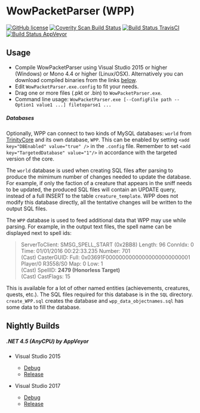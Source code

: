 WowPacketParser (WPP)
=====================

[![GitHub license](https://img.shields.io/github/license/TrinityCore/WowPacketParser.svg?style=flat-square)](https://github.com/TrinityCore/WowPacketParser/blob/WowPacketParser/COPYING)
[![Coverity Scan Build Status](https://img.shields.io/coverity/scan/2618.svg?style=flat-square)](https://scan.coverity.com/projects/2618)
[![Build Status TravisCI](https://img.shields.io/travis/TrinityCore/WowPacketParser/master.svg?style=flat-square)](https://travis-ci.org/TrinityCore/WowPacketParser)
[![Build Status AppVeyor](https://img.shields.io/appveyor/ci/DDuarte/wowpacketparser-191/master.svg?style=flat-square)](https://ci.appveyor.com/project/DDuarte/wowpacketparser-191)

Usage
-----

* Compile WowPacketParser using Visual Studio 2015 or higher (Windows) or Mono 4.4 or higher (Linux/OSX).
  Alternatively you can download compiled binaries from the links [below](#nightly-builds).
* Edit `WowPacketParser.exe.config` to fit your needs.
* Drag one or more files (.pkt or .bin) to `WowPacketParser.exe`.
* Command line usage: `WowPacketParser.exe [--ConfigFile path --Option1 value1 ...] filetoparse1 ...`

##### Databases

Optionally, WPP can connect to two kinds of MySQL databases: `world` from [TrinityCore](https://github.com/TrinityCore/TrinityCore)
and its own database, `WPP`. This can be enabled by setting `<add key="DBEnabled" value="true" />`
in the `.config` file. Remember to set `<add key="TargetedDatabase" value="1"/>` in accordance with the targeted version of the core. 

The `world` database is used when creating SQL files after parsing to produce the mimimum number of
changes needed to update the database. For example, if only the faction of a creature that appears
in the sniff needs to be updated, the produced SQL files will contain an UPDATE query, instead of
a full INSERT to the table `creature_template`. WPP does not modify this database directly, all the
tentative changes will be written to the output SQL files.

The `WPP` database is used to feed additional data that WPP may use while parsing. For example, in
the output text files, the spell name can be displayed next to spell ids:

> ServerToClient: SMSG_SPELL_START (0x2BB8) Length: 96 ConnIdx: 0 Time: 01/01/2016 00:22:33.235 Number: 701  
> (Cast) CasterGUID: Full: 0x03691F00000000000000000000000001 Player/0 R3558/S0 Map: 0 Low: 1  
> (Cast) SpellID: **2479 (Honorless Target)**  
> (Cast) CastFlags: 15

This is available for a lot of other named entities (achievements, creatures, quests, etc.). The SQL
files required for this database is in the `SQL` directory. `create_WPP.sql` creates the database
and `wpp_data_objectnames.sql` has some data to fill the database.

Nightly Builds
--------------

##### .NET 4.5 (AnyCPU) by AppVeyor

- Visual Studio 2015
  - [Debug](https://ci.appveyor.com/api/projects/DDuarte/wowpacketparser-191/artifacts/WowPacketParser/WPP.zip?job=Image:%20Visual%20Studio%202015;%20Configuration:%20Debug&branch=master)
  - [Release](https://ci.appveyor.com/api/projects/DDuarte/wowpacketparser-191/artifacts/WowPacketParser/WPP.zip?job=Image:%20Visual%20Studio%202015;%20Configuration:%20Release&branch=master)

- Visual Studio 2017
  - [Debug](https://ci.appveyor.com/api/projects/DDuarte/wowpacketparser-191/artifacts/WowPacketParser/WPP.zip?job=Image:%20Visual%20Studio%202017;%20Configuration:%20Debug&branch=master)
  - [Release](https://ci.appveyor.com/api/projects/DDuarte/wowpacketparser-191/artifacts/WowPacketParser/WPP.zip?job=Image:%20Visual%20Studio%202017;%20Configuration:%20Release&branch=master)
  
